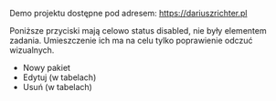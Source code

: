 Demo projektu dostępne pod adresem:
https://dariuszrichter.pl

Poniższe przyciski mają celowo status disabled, nie były elementem zadania. Umieszczenie ich ma na celu tylko poprawienie odczuć wizualnych.
- Nowy pakiet
- Edytuj (w tabelach)
- Usuń (w tabelach)
